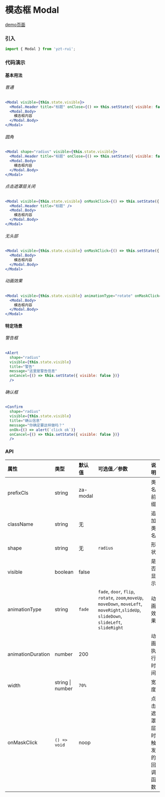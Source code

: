 # 模态框 Modal

[demo页面](https://yyb323.com/yui.mobile/#/modal)

### 引入

```js
import { Modal } from 'yzt-rui';
```

### 代码演示

#### 基本用法

###### 普通
```jsx
<Modal visible={this.state.visible}>
  <Modal.Header title="标题" onClose={() => this.setState({ visible: false })} />
  <Modal.Body>
    模态框内容
  </Modal.Body>
</Modal>
```

###### 圆角
```jsx
<Modal shape="radius" visible={this.state.visible}>
  <Modal.Header title="标题" onClose={() => this.setState({ visible: false })} />
  <Modal.Body>
    模态框内容
  </Modal.Body>
</Modal>
```

###### 点击遮罩层关闭
```jsx
<Modal visible={this.state.visible} onMaskClick={() => this.setState({ visible: false })}>
  <Modal.Header title="标题" />
  <Modal.Body>
    模态框内容
  </Modal.Body>
</Modal>
```

###### 无头部
```jsx
<Modal visible={this.state.visible} onMaskClick={() => this.setState({ visible: false })}>
  <Modal.Body>
    模态框内容
  </Modal.Body>
</Modal>
```

###### 动画效果
```jsx
<Modal visible={this.state.visible} animationType="rotate" onMaskClick={() => this.setState({ visible: false })}>
  <Modal.Body>
    模态框内容
  </Modal.Body>
</Modal>
```

#### 特定场景

###### 警告框
```jsx
<Alert
  shape="radius"
  visible={this.state.visible}
  title="警告"
  message="这里是警告信息"
  onCancel={() => this.setState({ visible: false })}
  />
```

###### 确认框
```jsx
<Confirm
  shape="radius"
  visible={this.state.visible}
  title="确认信息"
  message="你确定要这样做吗？"
  onOk={() => alert(`click ok`)}
  onCancel={() => this.setState({ visible: false })}
  />
```


### API

| 属性 | 类型 | 默认值 | 可选值／参数 | 说明 |
| :--- | :--- | :--- | :--- | :--- |
| prefixCls | string | za-modal | | 类名前缀 |
| className | string | 无 | | 追加类名 |
| shape | string | 无 | `radius` | 形状 |
| visible | boolean | false | | 是否显示 |
| animationType | string | `fade` | `fade`, `door`, `flip`, `rotate`, `zoom`,`moveUp`, `moveDown`, `moveLeft`, `moveRight`,`slideUp`, `slideDown`, `slideLeft`, `slideRight` | 动画效果 |
| animationDuration | number | 200 | | 动画执行时间 |
| width | string &#124; number | `70%` | | 宽度 |
| onMaskClick | <code>() => void</code> | noop | | 点击遮罩层时触发的回调函数 |




